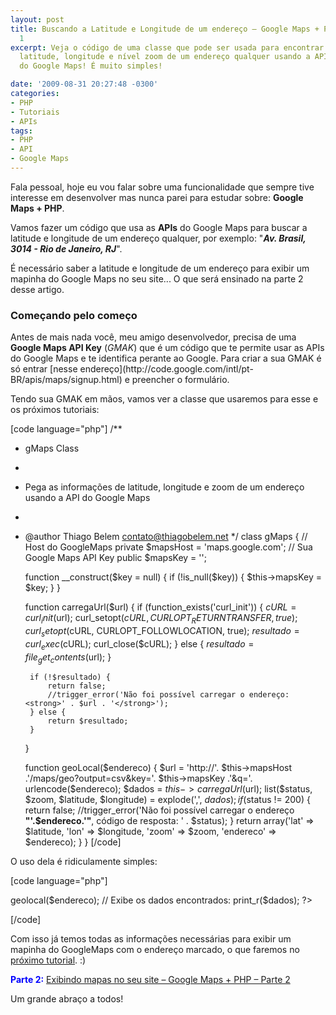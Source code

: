 ```yaml
---
layout: post
title: Buscando a Latitude e Longitude de um endereço – Google Maps + PHP – Parte
  1
excerpt: Veja o código de uma classe que pode ser usada para encontrar os dados de
  latitude, longitude e nível zoom de um endereço qualquer usando a API de informações
  do Google Maps! É muito simples!

date: '2009-08-31 20:27:48 -0300'
categories:
- PHP
- Tutoriais
- APIs
tags:
- PHP
- API
- Google Maps
---
```

Fala pessoal, hoje eu vou falar sobre uma funcionalidade que sempre tive interesse em desenvolver mas nunca parei para estudar sobre: <strong>Google Maps + PHP</strong>.

Vamos fazer um código que usa as <strong>APIs</strong> do Google Maps para buscar a latitude e longitude de um endereço qualquer, por exemplo: "<strong><em>Av. Brasil, 3014 - Rio de Janeiro, RJ</em></strong>".

É necessário saber a latitude e longitude de um endereço para exibir um mapinha do Google Maps no seu site... O que será ensinado na parte 2 desse artigo.

<h3>Começando pelo começo</h3>
Antes de mais nada você, meu amigo desenvolvedor, precisa de uma <strong>Google Maps API Key</strong> (<em>GMAK</em>) que é um código que te permite usar as APIs do Google Maps e te identifica perante ao Google. Para criar a sua GMAK é só entrar [nesse endereço](http://code.google.com/intl/pt-BR/apis/maps/signup.html) e preencher o formulário.

Tendo sua GMAK em mãos, vamos ver a classe que usaremos para esse e os próximos tutoriais:


[code language="php"]
/**
 * gMaps Class
 *
 * Pega as informações de latitude, longitude e zoom de um endereço usando a API do Google Maps
 *
 * @author Thiago Belem <contato@thiagobelem.net>
 */
class gMaps {
	// Host do GoogleMaps
	private $mapsHost = 'maps.google.com';
	// Sua Google Maps API Key
	public $mapsKey = '';

	function __construct($key = null) {
		if (!is_null($key)) {
			$this->mapsKey = $key;
		}
	}

	function carregaUrl($url) {
		if (function_exists('curl_init')) {
			$cURL = curl_init($url);
			curl_setopt($cURL, CURLOPT_RETURNTRANSFER, true);
			curl_setopt($cURL, CURLOPT_FOLLOWLOCATION, true);
			$resultado = curl_exec($cURL);
			curl_close($cURL);
		} else {
			$resultado = file_get_contents($url);
		}

		if (!$resultado) {
			return false;
			//trigger_error('Não foi possível carregar o endereço: <strong>' . $url . '</strong>');
		} else {
			return $resultado;
		}
	}

	function geoLocal($endereco) {
		$url = 'http://'. $this->mapsHost .'/maps/geo?output=csv&key='. $this->mapsKey .'&q='. urlencode($endereco);
		$dados = $this->carregaUrl($url);
		list($status, $zoom, $latitude, $longitude) = explode(',', $dados);
		if ($status != 200) {
			return false;
			//trigger_error('Não foi possível carregar o endereço <strong>"'.$endereco.'"</strong>, código de resposta: ' . $status);
		}
		return array('lat' => $latitude, 'lon' => $longitude, 'zoom' => $zoom, 'endereco' => $endereco);
	}
}
[/code]

O uso dela é ridiculamente simples:


[code language="php"]
<?php
// Instancia a classe
$gmaps = new gMaps('SUA GMAK AQUI');

// Pega os dados (latitude, longitude e zoom) do endereço:
$endereco = 'Av. Brasil, 1453, Rio de Janeiro, RJ';
$dados = $gmaps->geolocal($endereco);

// Exibe os dados encontrados:
print_r($dados);
?>
[/code]

Com isso já temos todas as informações necessárias para exibir um mapinha do GoogleMaps com o endereço marcado, o que faremos no [próximo tutorial](/exibindo-mapas-no-seu-site-google-maps-php-parte-2). :)

<strong style="color: blue">Parte 2:</strong> [Exibindo mapas no seu site – Google Maps + PHP – Parte 2](/exibindo-mapas-no-seu-site-google-maps-php-parte-2)

Um grande abraço a todos!

